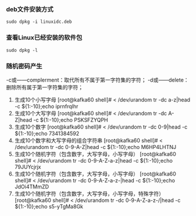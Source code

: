 ### deb文件安装方式

`sudo dpkg -i linuxidc.deb`

### 查看Linux已经安装的软件包

`sudo dpkg -l`





### 随机密码产生

 -c或——complerment：取代所有不属于第一字符集的字符；
 -d或——delete：删除所有属于第一字符集的字符；

1. 生成10个小写字母
   [root@kafka60 shell]# < /dev/urandom tr -dc a-z|head -c ${1:-10};echo
    iprnfrqlhr
2. 生成10个大写字母
   [root@kafka60 shell]# < /dev/urandom tr -dc A-Z|head -c ${1:-10};echo
    PSKSFZYQPH
3. 生成10个数字
   [root@kafka60 shell]# < /dev/urandom tr -dc 0-9|head -c ${1:-10};echo
    7341384592
4. 生成10个数字和大写字母的组合字符串
   [root@kafka60 shell]# < /dev/urandom tr -dc 0-9-A-Z|head -c ${1:-10};echo
    M6HP4LHTNJ
5. 生成10个随机字符（包含数字，大写字母，小写字母）
   [root@kafka60 shell]# < /dev/urandom tr -dc 0-9-A-Z-a-z|head -c ${1:-10};echo
    79JUYcjrjx
6. 生成10个随机字符（包含数字，大写字母，小写字母）
   [root@kafka60 shell]# < /dev/urandom tr -dc 0-9-A-Z-a-z-|head -c ${1:-10};echo
    JdOi4TMmZD
7. 生成10个随机字符（包含数字，大写字母，小写字母，特殊字符）
   [root@kafka60 shell]# < /dev/urandom tr -dc 0-9-A-Z-a-z-/|head -c ${1:-10};echo
    s5-yTgMa8Gk